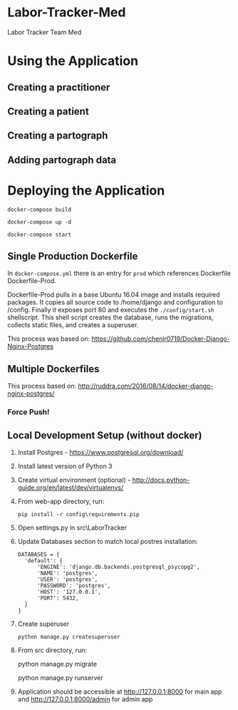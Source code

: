 # Labor-Tracker-Med
Labor Tracker Team Med



# Using the Application

## Creating a practitioner

## Creating a patient

## Creating a partograph

## Adding partograph data

# Deploying the Application

`docker-compose build`

`docker-compose up -d`

`docker-compose start`

## Single Production Dockerfile

In `docker-compose.yml` there is an entry for `prod` which references Dockerfile Dockerfile-Prod.  

Dockerfile-Prod pulls in a base Ubuntu 16.04 image and installs required packages. It copies all source code to /home/django and configuration to /config. Finally it exposes port 80 and executes the `./config/start.sh` shellscript. This shell script creates the database, runs the migrations, collects static files, and creates a superuser. 

This process was based on: https://github.com/chenjr0719/Docker-Django-Nginx-Postgres

## Multiple Dockerfiles

This process based on: http://ruddra.com/2016/08/14/docker-django-nginx-postgres/

### Force Push!

## Local Development Setup (without docker)

1. Install Postgres - https://www.postgresql.org/download/

2. Install latest version of Python 3

3. Create virtual environment (optional) - http://docs.python-guide.org/en/latest/dev/virtualenvs/

4. From web-app directory, run:
	
    ```
    pip install -r config\requirements.pip
    ```
    
5. Open settings.py in src\LaborTracker

6. Update Databases section to match local postres installation:
	
    ```
	DATABASES = {
      'default': {
          'ENGINE': 'django.db.backends.postgresql_psycopg2',
          'NAME': 'postgres',
          'USER': 'postgres',
          'PASSWORD': 'postgres',
          'HOST': '127.0.0.1',
          'PORT': 5432,
      }
  	}
    ```

7. Create superuser

	```
    python manage.py createsuperuser
    ```
    
8. From src directory, run:

	python manage.py migrate
    
    python manage.py runserver
    
 9. Application should be accessible at http://127.0.0.1:8000 for main app and http://127.0.0.1:8000/admin for admin app